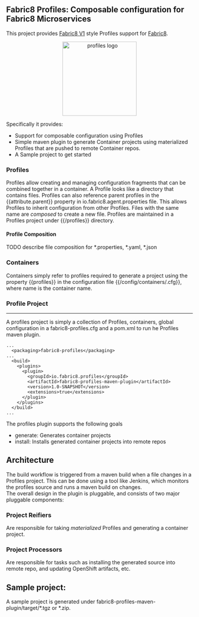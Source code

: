 Fabric8 Profiles: Composable configuration for Fabric8 Microservices
--------------------------------------------------------------------

This project provides [Fabric8 V1](https://github.com/jboss-fuse/fabric8/) style Profiles support for [Fabric8](http://fabric8.io/).

<p align="center">
  <a href="http://github.com/fabric8io/profiles/">
  	<img src="https://raw.githubusercontent.com/fabric8io/profiles/master/docs/images/logo.png" height="200" width="200" alt="profiles logo"/>
  </a>
</p>

Specifically it provides:

* Support for composable configuration using Profiles
* Simple maven plugin to generate Container projects using materialized Profiles that are pushed to remote Container repos.
* A Sample project to get started

### Profiles

Profiles allow creating and managing configuration fragments that can be combined together in a container. 
A Profile looks like a directory that contains files. Profiles can also reference parent profiles in the {{attribute.parent}} property in io.fabric8.agent.properties file.
This allows Profiles to inherit configuration from other Profiles. Files with the same name are _composed_ to create a new file. 
Profiles are maintained in a Profiles project under {{/profiles}} directory. 

#### Profile Composition

TODO describe file composition for *.properties, *.yaml, *.json
 
### Containers

Containers simply refer to profiles required to generate a project using the property {{profiles}} in the configuration file {{/config/containers/<name>.cfg}}, where name is the container name.

### Profile Project
-----------------------------------

A profiles project is simply a collection of Profiles, containers, global configuration in a fabric8-profiles.cfg and a pom.xml to run he Profiles maven plugin.  

    ...
      <packaging>fabric8-profiles</packaging>
    ...
      <build>
        <plugins>
          <plugin>
            <groupId>io.fabric8.profiles</groupId>
            <artifactId>fabric8-profiles-maven-plugin</artifactId>
            <version>1.0-SNAPSHOT</version>
            <extensions>true</extensions>
          </plugin>
        </plugins>
      </build>
    ...
    
The profiles plugin supports the following goals

- generate:   Generates container projects
- install:   Installs generated container projects into remote repos

## Architecture

The build workflow is triggered from a maven build when a file changes in a Profiles project. This can be done using a tool like Jenkins, which monitors the profiles source and runs a maven build on changes.  
The overall design in the plugin is pluggable, and consists of two major pluggable components:

### Project Reifiers

Are responsible for taking _materialized_ Profiles and generating a container project. 

### Project Processors

Are responsible for tasks such as installing the generated source into remote repo, and updating OpenShift artifacts, etc.

## Sample project:

A sample project is generated under fabric8-profiles-maven-plugin/target/*.tgz or *.zip.
